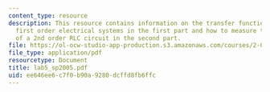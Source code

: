 ```yaml
---
content_type: resource
description: This resource contains information on the transfer functions of a few
  first order electrical systems in the first part and how to measure the step response
  of a 2nd order RLC circuit in the second part.
file: https://ol-ocw-studio-app-production.s3.amazonaws.com/courses/2-003-modeling-dynamics-and-control-i-spring-2005/ee646ee6c7f0b90a9280dcffd8fb6ffc_lab5_sp2005.pdf
file_type: application/pdf
resourcetype: Document
title: lab5_sp2005.pdf
uid: ee646ee6-c7f0-b90a-9280-dcffd8fb6ffc
---
```

